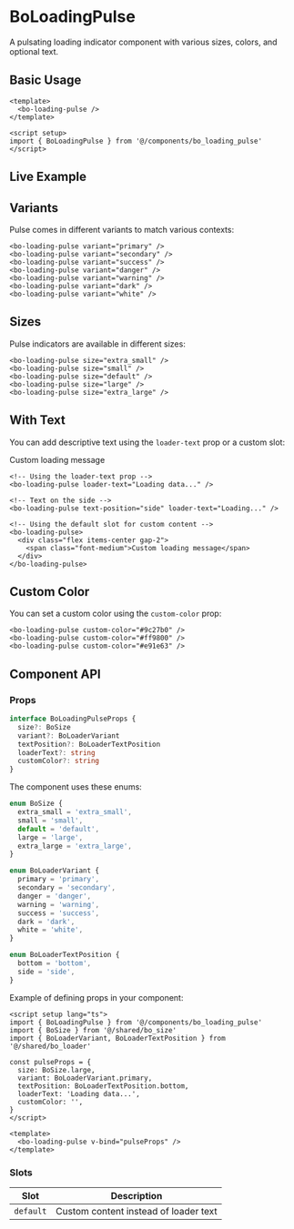 # BoLoadingPulse

A pulsating loading indicator component with various sizes, colors, and optional text.

## Basic Usage

```vue
<template>
  <bo-loading-pulse />
</template>

<script setup>
import { BoLoadingPulse } from '@/components/bo_loading_pulse'
</script>
```

## Live Example

<script setup>
import { BoSize } from '@/shared';
import { BoLoadingPulse } from '@/components/bo_loading_pulse';
import { BoLoaderVariant, BoLoaderTextPosition } from '@/shared/bo_loader';
</script>

<div class="flex flex-wrap gap-8">
  <bo-loading-pulse />
  <bo-loading-pulse loader-text="Loading..." />
  <bo-loading-pulse variant="success" />
  <bo-loading-pulse variant="danger" />
  <bo-loading-pulse variant="warning" />
</div>

## Variants

Pulse comes in different variants to match various contexts:

<div class="flex flex-wrap gap-8 my-4">
  <bo-loading-pulse variant="primary" loader-text="Primary" />
  <bo-loading-pulse variant="secondary" loader-text="Secondary" />
  <bo-loading-pulse variant="success" loader-text="Success" />
  <bo-loading-pulse variant="danger" loader-text="Danger" />
  <bo-loading-pulse variant="warning" loader-text="Warning" />
  <bo-loading-pulse variant="dark" loader-text="Dark" />
  <bo-loading-pulse variant="white" class="bg-gray-800 p-2" loader-text="White" />
</div>

```vue
<bo-loading-pulse variant="primary" />
<bo-loading-pulse variant="secondary" />
<bo-loading-pulse variant="success" />
<bo-loading-pulse variant="danger" />
<bo-loading-pulse variant="warning" />
<bo-loading-pulse variant="dark" />
<bo-loading-pulse variant="white" />
```

## Sizes

Pulse indicators are available in different sizes:

<div class="flex items-center gap-8 my-4">
  <bo-loading-pulse size="extra_small" />
  <bo-loading-pulse size="small" />
  <bo-loading-pulse size="default" />
  <bo-loading-pulse size="large" />
  <bo-loading-pulse size="extra_large" />
</div>

```vue
<bo-loading-pulse size="extra_small" />
<bo-loading-pulse size="small" />
<bo-loading-pulse size="default" />
<bo-loading-pulse size="large" />
<bo-loading-pulse size="extra_large" />
```

## With Text

You can add descriptive text using the `loader-text` prop or a custom slot:

<div class="flex flex-col gap-4 my-4">
  <bo-loading-pulse loader-text="Loading data..." />
  
  <bo-loading-pulse text-position="side" loader-text="Loading..." />
  
  <bo-loading-pulse>
    <div class="flex items-center gap-2">
      <span class="font-medium">Custom loading message</span>
    </div>
  </bo-loading-pulse>
</div>

```vue
<!-- Using the loader-text prop -->
<bo-loading-pulse loader-text="Loading data..." />

<!-- Text on the side -->
<bo-loading-pulse text-position="side" loader-text="Loading..." />

<!-- Using the default slot for custom content -->
<bo-loading-pulse>
  <div class="flex items-center gap-2">
    <span class="font-medium">Custom loading message</span>
  </div>
</bo-loading-pulse>
```

## Custom Color

You can set a custom color using the `custom-color` prop:

<div class="flex gap-8 my-4">
  <bo-loading-pulse custom-color="#9c27b0" />
  <bo-loading-pulse custom-color="#ff9800" />
  <bo-loading-pulse custom-color="#e91e63" />
</div>

```vue
<bo-loading-pulse custom-color="#9c27b0" />
<bo-loading-pulse custom-color="#ff9800" />
<bo-loading-pulse custom-color="#e91e63" />
```

## Component API

### Props

```ts
interface BoLoadingPulseProps {
  size?: BoSize
  variant?: BoLoaderVariant
  textPosition?: BoLoaderTextPosition
  loaderText?: string
  customColor?: string
}
```

The component uses these enums:

```ts
enum BoSize {
  extra_small = 'extra_small',
  small = 'small',
  default = 'default',
  large = 'large',
  extra_large = 'extra_large',
}

enum BoLoaderVariant {
  primary = 'primary',
  secondary = 'secondary',
  danger = 'danger',
  warning = 'warning',
  success = 'success',
  dark = 'dark',
  white = 'white',
}

enum BoLoaderTextPosition {
  bottom = 'bottom',
  side = 'side',
}
```

Example of defining props in your component:

```vue
<script setup lang="ts">
import { BoLoadingPulse } from '@/components/bo_loading_pulse'
import { BoSize } from '@/shared/bo_size'
import { BoLoaderVariant, BoLoaderTextPosition } from '@/shared/bo_loader'

const pulseProps = {
  size: BoSize.large,
  variant: BoLoaderVariant.primary,
  textPosition: BoLoaderTextPosition.bottom,
  loaderText: 'Loading data...',
  customColor: '',
}
</script>

<template>
  <bo-loading-pulse v-bind="pulseProps" />
</template>
```

### Slots

| Slot      | Description                           |
| --------- | ------------------------------------- |
| `default` | Custom content instead of loader text |
